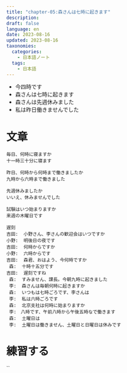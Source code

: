 ```yaml
---
title: "chapter-05:森さんは七時に起きます" 
description: 
draft: false
language: en
date: 2023-08-16
updated: 2023-08-16
taxonomies:
  categories:
    - 日本語ノート
  tags:
    - 日本語
---
```


- 今四時です
- 森さんは七時に起きます
- 森さんは先週休みました
- 私は昨日働きませんでした

<!-- more -->

# 文章

```
毎日、何時に寝ますか
十一時三十分に寝ます
```

```
昨日、何時から何時まで働きましたか
九時から六時まで働きました
```

```
先週休みましたか
いいえ、休みませんでした
```

```
試験はいつ始まりますか
来週の木曜日です
```


```
遅刻
吉田:  小野さん、李さんの歓迎会はいつですか
小野:  明後日の夜です
吉田:  何時からですか
小野:  六時からです
吉田:  森君、おはよう、今何時ですか
 森:  十時十五分です
吉田:  遅刻ですね
 森:  すみません、課長。今朝九時に起きました
 李:  森さんは毎朝何時に起きますか
 森:  いつもは七時ごろです、李さんは
 李:  私は六時ごろです
 森:  北京支社は何時に始まりますか
 李:　八時です、午前八時から午後五時なで働きます
 森:  土曜日は
 李:  土曜日は働きません、土曜日と日曜日は休みです
```

# 練習する
``